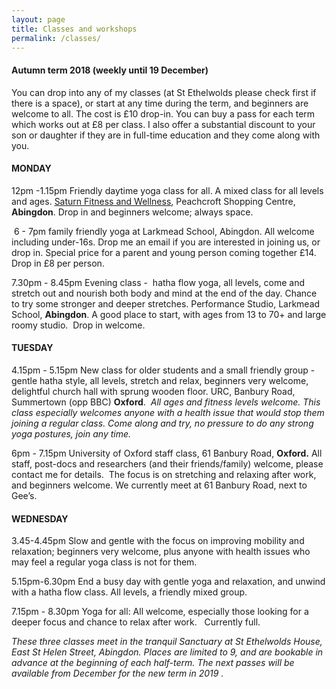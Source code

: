 ```yaml
---
layout: page
title: Classes and workshops
permalink: /classes/
---
```


#### Autumn term 2018 (weekly until 19 December)

You can drop into any of my classes (at St Ethelwolds please check first if there is a space), or start at any time during the term, and beginners are welcome to all. The cost is &pound;10 drop-in. You can buy a pass for each term which works out at &pound;8 per class. I also offer a substantial discount to your son or daughter if they are in full-time education and they come along with you.

#### **MONDAY**

12pm -1.15pm Friendly daytime yoga class for all. A mixed class for all levels and ages. [Saturn Fitness and Wellness](http://www.saturnfitness.co.uk/), Peachcroft Shopping Centre, **Abingdon**. Drop in and beginners welcome; always space.

&nbsp;6 - 7pm family friendly yoga at Larkmead School, Abingdon. All welcome including under-16s. Drop me an email if you are interested in joining us, or drop in. Special price for a parent and young person coming together &pound;14. Drop in &pound;8 per person.

7.30pm - 8.45pm Evening class -&nbsp; hatha flow yoga, all levels, come and stretch out and nourish both body and mind at the end of the day. Chance to try some stronger and deeper stretches. Performance Studio, Larkmead School, **Abingdon**. A good place to start, with ages from 13 to 70+ and large roomy studio.&nbsp; Drop in welcome.

#### **TUESDAY**

4.15pm - 5.15pm New class for older students and a small friendly group -&nbsp; gentle hatha style, all levels, stretch and relax, beginners very welcome, delightful church hall with sprung wooden floor. URC, Banbury Road, Summertown (opp BBC) **Oxford**.&nbsp; *All ages and fitness levels welcome. This class especially welcomes anyone with a health issue that would stop them joining a regular class. Come along and try, no pressure to do any strong yoga postures, join any time.*

6pm - 7.15pm University of Oxford staff class, 61 Banbury Road, **Oxford.** All staff, post-docs and researchers (and their friends/family) welcome, please contact me for details.&nbsp; The focus is on stretching and relaxing after work, and beginners welcome. We currently meet at 61 Banbury Road, next to Gee’s.

#### **WEDNESDAY**

3.45-4.45pm Slow and gentle with the focus on improving mobility and relaxation; beginners very welcome, plus anyone with health issues who may feel a regular yoga class is not for them.&nbsp;

5.15pm-6.30pm End a busy day with gentle yoga and relaxation, and unwind with a hatha flow class. All levels, a friendly mixed group.

7.15pm - 8.30pm Yoga for all: All welcome, especially those looking for a deeper focus and chance to relax after work. &nbsp; Currently full.

*These three classes meet in the tranquil Sanctuary at St Ethelwolds House, East St Helen Street, Abingdon. Places are limited to 9, and are bookable in advance at the beginning of each half-term. The next passes will be available from December for the new term in 2019 .*

&nbsp;

<br>&nbsp;